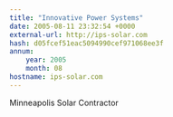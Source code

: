 ```yaml
---
title: "Innovative Power Systems"
date: 2005-08-11 23:32:54 +0000
external-url: http://ips-solar.com
hash: d05fcef51eac5094990cef971068ee3f
annum:
    year: 2005
    month: 08
hostname: ips-solar.com
---
```


Minneapolis Solar Contractor
